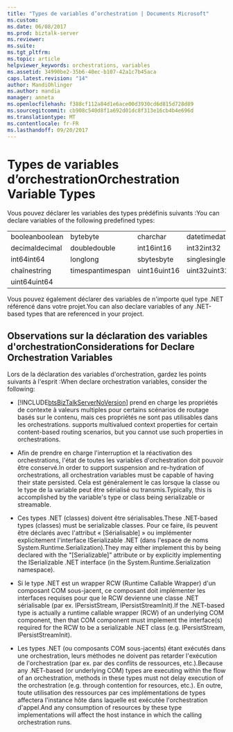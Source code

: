 ```yaml
---
title: "Types de variables d’orchestration | Documents Microsoft"
ms.custom: 
ms.date: 06/08/2017
ms.prod: biztalk-server
ms.reviewer: 
ms.suite: 
ms.tgt_pltfrm: 
ms.topic: article
helpviewer_keywords: orchestrations, variables
ms.assetid: 34990be2-35b6-40ec-b107-42a1c7b45aca
caps.latest.revision: "14"
author: MandiOhlinger
ms.author: mandia
manager: anneta
ms.openlocfilehash: f388cf112a84d1e6ace00d3930cd6d815d728d89
ms.sourcegitcommit: cb908c540d8f1a692d01dc8f313e16cb4b4e696d
ms.translationtype: MT
ms.contentlocale: fr-FR
ms.lasthandoff: 09/20/2017
---
```

# <a name="orchestration-variable-types"></a><span data-ttu-id="2bf74-102">Types de variables d’orchestration</span><span class="sxs-lookup"><span data-stu-id="2bf74-102">Orchestration Variable Types</span></span>
<span data-ttu-id="2bf74-103">Vous pouvez déclarer les variables des types prédéfinis suivants :</span><span class="sxs-lookup"><span data-stu-id="2bf74-103">You can declare variables of the following predefined types:</span></span>  
  
|||||  
|-|-|-|-|  
|<span data-ttu-id="2bf74-104">boolean</span><span class="sxs-lookup"><span data-stu-id="2bf74-104">boolean</span></span>|<span data-ttu-id="2bf74-105">byte</span><span class="sxs-lookup"><span data-stu-id="2bf74-105">byte</span></span>|<span data-ttu-id="2bf74-106">char</span><span class="sxs-lookup"><span data-stu-id="2bf74-106">char</span></span>|<span data-ttu-id="2bf74-107">datetime</span><span class="sxs-lookup"><span data-stu-id="2bf74-107">datetime</span></span>|  
|<span data-ttu-id="2bf74-108">decimal</span><span class="sxs-lookup"><span data-stu-id="2bf74-108">decimal</span></span>|<span data-ttu-id="2bf74-109">double</span><span class="sxs-lookup"><span data-stu-id="2bf74-109">double</span></span>|<span data-ttu-id="2bf74-110">int16</span><span class="sxs-lookup"><span data-stu-id="2bf74-110">int16</span></span>|<span data-ttu-id="2bf74-111">int32</span><span class="sxs-lookup"><span data-stu-id="2bf74-111">int32</span></span>|  
|<span data-ttu-id="2bf74-112">int64</span><span class="sxs-lookup"><span data-stu-id="2bf74-112">int64</span></span>|<span data-ttu-id="2bf74-113">long</span><span class="sxs-lookup"><span data-stu-id="2bf74-113">long</span></span>|<span data-ttu-id="2bf74-114">sbyte</span><span class="sxs-lookup"><span data-stu-id="2bf74-114">sbyte</span></span>|<span data-ttu-id="2bf74-115">single</span><span class="sxs-lookup"><span data-stu-id="2bf74-115">single</span></span>|  
|<span data-ttu-id="2bf74-116">chaîne</span><span class="sxs-lookup"><span data-stu-id="2bf74-116">string</span></span>|<span data-ttu-id="2bf74-117">timespan</span><span class="sxs-lookup"><span data-stu-id="2bf74-117">timespan</span></span>|<span data-ttu-id="2bf74-118">uint16</span><span class="sxs-lookup"><span data-stu-id="2bf74-118">uint16</span></span>|<span data-ttu-id="2bf74-119">uint32</span><span class="sxs-lookup"><span data-stu-id="2bf74-119">uint32</span></span>|  
|<span data-ttu-id="2bf74-120">uint64</span><span class="sxs-lookup"><span data-stu-id="2bf74-120">uint64</span></span>||||  
  
 <span data-ttu-id="2bf74-121">Vous pouvez également déclarer des variables de n'importe quel type .NET référencé dans votre projet.</span><span class="sxs-lookup"><span data-stu-id="2bf74-121">You can also declare variables of any .NET-based types that are referenced in your project.</span></span>  
  
## <a name="considerations-for-declare-orchestration-variables"></a><span data-ttu-id="2bf74-122">Observations sur la déclaration des variables d'orchestration</span><span class="sxs-lookup"><span data-stu-id="2bf74-122">Considerations for Declare Orchestration Variables</span></span>  
 <span data-ttu-id="2bf74-123">Lors de la déclaration des variables d'orchestration, gardez les points suivants à l'esprit :</span><span class="sxs-lookup"><span data-stu-id="2bf74-123">When declare orchestration variables, consider the following:</span></span>  
  
-   [!INCLUDE[btsBizTalkServerNoVersion](../includes/btsbiztalkservernoversion-md.md)]<span data-ttu-id="2bf74-124"> prend en charge les propriétés de contexte à valeurs multiples pour certains scénarios de routage basés sur le contenu, mais ces propriétés ne sont pas utilisables dans les orchestrations.</span><span class="sxs-lookup"><span data-stu-id="2bf74-124"> supports multivalued context properties for certain content-based routing scenarios, but you cannot use such properties in orchestrations.</span></span>  
  
-   <span data-ttu-id="2bf74-125">Afin de prendre en charge l'interruption et la réactivation des orchestrations, l'état de toutes les variables d'orchestration doit pouvoir être conservé.</span><span class="sxs-lookup"><span data-stu-id="2bf74-125">In order to support suspension and re-hydration of orchestrations, all orchestration variables must be capable of having their state persisted.</span></span>  <span data-ttu-id="2bf74-126">Cela est généralement le cas lorsque la classe ou le type de la variable peut être sérialisé ou transmis.</span><span class="sxs-lookup"><span data-stu-id="2bf74-126">Typically, this is accomplished by the variable's type or class being serializable or streamable.</span></span>  
  
-   <span data-ttu-id="2bf74-127">Ces types .NET (classes) doivent être sérialisables.</span><span class="sxs-lookup"><span data-stu-id="2bf74-127">These .NET-based types (classes) must be serializable classes.</span></span>  <span data-ttu-id="2bf74-128">Pour ce faire, ils peuvent être déclarés avec l'attribut « [Sérialisable] » ou implémenter explicitement l'interface ISerializable .NET (dans l'espace de noms System.Runtime.Serialization).</span><span class="sxs-lookup"><span data-stu-id="2bf74-128">They may either implement this by being declared with the "[Serializable]” attribute or by explicitly implementing the ISerializable .NET interface (in the System.Runtime.Serialization namespace).</span></span>  
  
-   <span data-ttu-id="2bf74-129">Si le type .NET est un wrapper RCW (Runtime Callable Wrapper) d'un composant COM sous-jacent, ce composant doit implémenter les interfaces requises pour que le RCW devienne une classe .NET sérialisable (par ex. IPersistStream, IPersistStreamInit).</span><span class="sxs-lookup"><span data-stu-id="2bf74-129">If the .NET-based type is actually a runtime callable wrapper (RCW) of an underlying COM component, then that COM component must implement the interface(s) required for the RCW to be a serializable .NET class (e.g. IPersistStream, IPersistStreamInit).</span></span>  
  
-   <span data-ttu-id="2bf74-130">Les types .NET (ou composants COM sous-jacents) étant exécutés dans une orchestration, leurs méthodes ne doivent pas retarder l'exécution de l'orchestration (par ex. par des conflits de ressources, etc.).</span><span class="sxs-lookup"><span data-stu-id="2bf74-130">Because any .NET-based (or underlying COM) types are executing within the flow of an orchestration, methods in these types must not delay execution of the orchestration (e.g. through contention for resources, etc.).</span></span>  <span data-ttu-id="2bf74-131">En outre, toute utilisation des ressources par ces implémentations de types affectera l'instance hôte dans laquelle est exécutée l'orchestration d'appel.</span><span class="sxs-lookup"><span data-stu-id="2bf74-131">And any consumption of resources by these type implementations will affect the host instance in which the calling orchestration runs.</span></span>